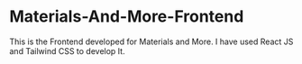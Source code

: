 # Materials-And-More-Frontend
This is the Frontend developed for Materials and More. I have used React JS and Tailwind CSS to develop It.
